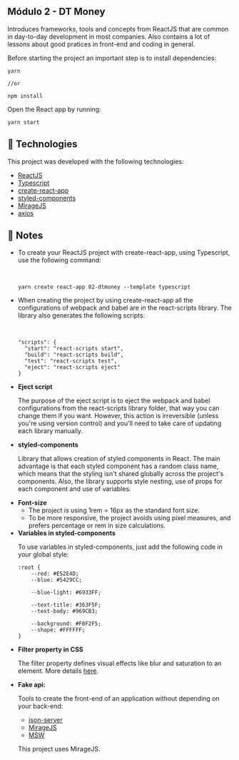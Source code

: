 <h2>Módulo 2 - DT Money</h2>

<p>Introduces frameworks, tools and concepts from ReactJS that are common in 
day-to-day development in most companies. Also contains a lot of lessons about
good pratices in front-end and coding in general. 
</p> 
<p>Before starting the project an important 
step is to install dependencies:</p>

```
yarn

//or

npm install
```
<p>Open the React app by running:</p>

```
yarn start
```



## :rocket: Technologies

This project was developed with the following technologies:

-  [ReactJS](https://reactjs.org/)
-  [Typescript](https://www.typescriptlang.org/)
-  [create-react-app](https://create-react-app.dev/)
-  [styled-components](https://styled-components.com/)
-  [MirageJS](https://miragejs.com/)
-  [axios](https://github.com/axios/axios)

## :pencil: Notes

<ul>
  <li>
    <p>
      To create your ReactJS project with   create-react-app, using Typescript, use the   following command:
    </p>
    <br />
    
    yarn create react-app 02-dtmoney --template typescript
  </li>
  <li>
    <p>
      When creating the project by using create-react-app all the configurations of webpack and babel are in the
      react-scripts library. The library also generates the following scripts:
    </p>
    <br />

    "scripts": {
      "start": "react-scripts start",
      "build": "react-scripts build",
      "test": "react-scripts test",
      "eject": "react-scripts eject"
    }
  </li>
  <li>
    <strong>Eject script</strong>
    <p>
      The purpose of the eject script is to eject the webpack and babel configurations from the react-scripts library folder, that way you can change them if you want. However, this action is irreversible (unless you're using version control) and you'll need to take care of updating each library manually.
    </p>
  </li>
  <li>
    <strong>styled-components</strong>
    <p>
      Library that allows creation of styled components in React. 
      The main advantage is that each styled component has a random class name, which means that the styling isn't shared globally across the project's components.
      Also, the library supports style nesting, use of props for each component and use of variables.
    </p>
  </li>
  <li>
    <strong>Font-size</strong>
    <ul>
      <li>The project is using 1rem = 16px as the standard font size.</li>
      <li>
        To be more responsive, the project avoids using pixel measures, 
        and prefers percentage or rem in size calculations.
      </li>
    </ul>
  </li>
  <li>
    <strong>Variables in styled-components</strong>
    <p>To use variables in styled-components, just add the following code in your global style:<p>
    
    :root {
        --red: #E52E4D;
        --blue: #5429CC;
        
        --blue-light: #6933FF;
        
        --text-title: #363F5F;
        --text-body: #969CB3;

        --background: #F0F2F5;
        --shape: #FFFFFF;
    }
  </li>
  <li>
    <strong>Filter property in CSS</strong>
    <p>The filter property defines visual effects like blur and saturation to an element. More details <a href="https://www.w3schools.com/cssref/css3_pr_filter.asp">here</a>.<p>
  </li>
  <li>
    <strong>Fake api:</strong>
    <p>Tools to create the front-end of an application without depending on your back-end:</p>
    <ul>
      <li>
        <a href="https://www.npmjs.com/package/json-server">json-server</a>
      </li>
      <li>
        <a href="https://miragejs.com/">MirageJS</a>
      </li>
      <li>
        <a href="https://mswjs.io/">MSW</a>
      </li>
    </ul>
    <p>This project uses MirageJS.</p>
  </li>
</ul>